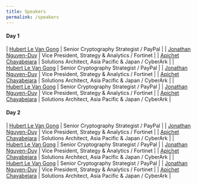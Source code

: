 ```yaml
---
title: Speakers
permalink: /speakers
---
```

#### Day 1

| [Hubert Le Van Gong](/david-koh)     | Senior Cryptography Strategist / PayPal     |
| [Jonathan Nguyen-Duy](/david-koh)     | Vice President, Strategy & Analytics / Fortinet     |
| [Apichet Chayabejara](/david-koh)     | Solutions Architect, Asia Pacific & Japan / CyberArk     |
| [Hubert Le Van Gong](/david-koh)     | Senior Cryptography Strategist / PayPal     |
| [Jonathan Nguyen-Duy](/david-koh)     | Vice President, Strategy & Analytics / Fortinet     |
| [Apichet Chayabejara](/david-koh)     | Solutions Architect, Asia Pacific & Japan / CyberArk     |
| [Hubert Le Van Gong](/david-koh)     | Senior Cryptography Strategist / PayPal     |
| [Jonathan Nguyen-Duy](/david-koh)     | Vice President, Strategy & Analytics / Fortinet     |
| [Apichet Chayabejara](/david-koh)     | Solutions Architect, Asia Pacific & Japan / CyberArk     |

#### Day 2

| [Hubert Le Van Gong](/david-koh)     | Senior Cryptography Strategist / PayPal     |
| [Jonathan Nguyen-Duy](/david-koh)     | Vice President, Strategy & Analytics / Fortinet     |
| [Apichet Chayabejara](/david-koh)     | Solutions Architect, Asia Pacific & Japan / CyberArk     |
| [Hubert Le Van Gong](/david-koh)     | Senior Cryptography Strategist / PayPal     |
| [Jonathan Nguyen-Duy](/david-koh)     | Vice President, Strategy & Analytics / Fortinet     |
| [Apichet Chayabejara](/david-koh)     | Solutions Architect, Asia Pacific & Japan / CyberArk     |
| [Hubert Le Van Gong](/david-koh)     | Senior Cryptography Strategist / PayPal     |
| [Jonathan Nguyen-Duy](/david-koh)     | Vice President, Strategy & Analytics / Fortinet     |
| [Apichet Chayabejara](/david-koh)     | Solutions Architect, Asia Pacific & Japan / CyberArk     |